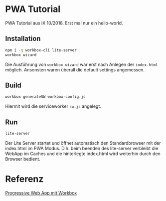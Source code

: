 # PWA Tutorial

PWA Tutorial aus iX 10/2018. Erst mal nur ein hello-world.

## Installation

```bash
npm i -g workbox-cli lite-server
workbox wizard
```

Die Ausführung von ```workbox wizard``` war erst nach Anlegen der ```index.html``` möglich. Ansonsten waren überall die default settings angemessen.

## Build

```bash
workbox generateSW workbox-config.js
```

Hiermit wird die serviceworker ```sw.js``` angelegt.

## Run

```bash
lite-server
```

Der Lite Server startet und öffnet automatisch den Standardbrowser mit der index.html im PWA Modus. D.h. beim beenden des lite-server verbleibt die WebApp im Caches und die hinterlegte index.html wird weiterhin durch den Browser bedient.

# Referenz

[Progressive Web App mit Workbox](https://developers.google.com/web/tools/workbox/ "Google's Workbox Framework")
